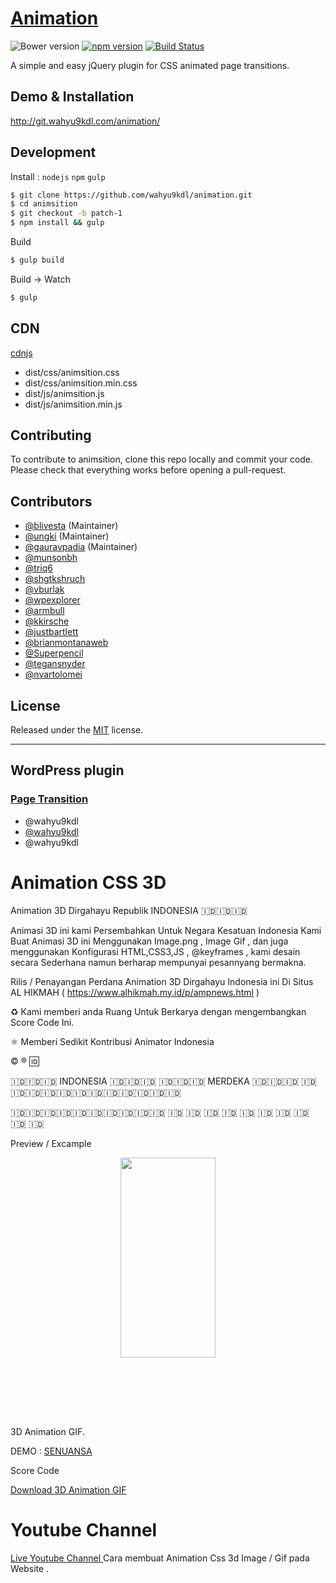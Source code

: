 # [Animation](http://wahyu9kdl.github.io/animation)

![Bower version](https://img.shields.io/bower/v/animsition.svg?style=flat-square)
[![npm version](https://img.shields.io/npm/v/animsition.svg?style=flat-square)](https://www.npmjs.com/package/animsition)
[![Build Status](https://img.shields.io/travis/blivesta/animsition/master.svg?style=flat-square)](https://travis-ci.org/blivesta/animsition)


A simple and easy jQuery plugin for CSS animated page transitions.


## Demo & Installation

http://git.wahyu9kdl.com/animation/


## Development

Install : `nodejs` `npm` `gulp`

```bash
$ git clone https://github.com/wahyu9kdl/animation.git
$ cd animsition
$ git checkout -b patch-1
$ npm install && gulp
```

Build
```bash
$ gulp build
```

Build -> Watch
```bash
$ gulp
```

## CDN
[cdnjs](https://cdnjs.com/libraries/animsition)

- dist/css/animsition.css
- dist/css/animsition.min.css
- dist/js/animsition.js
- dist/js/animsition.min.js

## Contributing

To contribute to animsition, clone this repo locally and commit your code.  
Please check that everything works before opening a pull-request.


## Contributors
- [@blivesta](https://github.com/blivesta) (Maintainer)
- [@ungki](https://github.com/ungki) (Maintainer)
- [@gauravpadia](https://github.com/gauravpadia) (Maintainer)
- [@munsonbh](https://github.com/munsonbh)
- [@triq6](https://github.com/triq6)
- [@shgtkshruch](https://github.com/shgtkshruch)
- [@vburlak](https://github.com/vburlak)
- [@wpexplorer](https://github.com/wpexplorer)
- [@armbull](https://github.com/armbull)
- [@kkirsche](https://github.com/kkirsche)
- [@justbartlett](https://github.com/justbartlett)
- [@brianmontanaweb](https://github.com/brianmontanaweb)
- [@Superpencil](https://github.com/Superpencil)
- [@tegansnyder](https://github.com/tegansnyder)
- [@nvartolomei](https://github.com/nvartolomei)

## License
Released under the [MIT](https://github.com/wahyu9kdl/animation/blob/master/LICENSE.md) license.


---


## WordPress plugin

### [Page Transition](http://wordpress.org/plugins/page-transition/ "Page Transition")
- @wahyu9kdl
- [@wahyu9kdl](https://github.com/wahyu9kdl)
- @wahyu9kdl

# Animation CSS 3D

Animation 3D Dirgahayu Republik INDONESIA 🇮🇩🇮🇩🇮🇩

Animasi 3D ini kami Persembahkan Untuk Negara Kesatuan Indonesia
Kami Buat Animasi 3D ini Menggunakan Image.png , Image Gif , dan juga menggunakan Konfigurasi 
HTML,CSS3,JS , @keyframes , kami desain secara Sederhana namun berharap mempunyai pesannyang bermakna.

Rilis / Penayangan Perdana Animation 3D Dirgahayu Indonesia ini 
Di Situs AL HIKMAH ( https://www.alhikmah.my.id/p/ampnews.html )


♻️ Kami memberi anda Ruang Untuk Berkarya  dengan mengembangkan Score Code Ini.

⚛ Memberi Sedikit Kontribusi Animator Indonesia

   ©️ ®️ 🆔️ 



   🇮🇩🇮🇩🇮🇩  INDONESIA 🇮🇩🇮🇩🇮🇩
   🇮🇩🇮🇩🇮🇩   MERDEKA  🇮🇩🇮🇩🇮🇩
   🇮🇩🇮🇩🇮🇩🇮🇩🇮🇩🇮🇩🇮🇩🇮🇩🇮🇩🇮🇩🇮🇩🇮🇩



🇮🇩🇮🇩🇮🇩🇮🇩🇮🇩🇮🇩🇮🇩🇮🇩🇮🇩🇮🇩
                 🇮🇩
                🇮🇩
               🇮🇩
             🇮🇩
           🇮🇩
         🇮🇩
       🇮🇩
     🇮🇩
   🇮🇩
 🇮🇩





Preview / Excample

<div class="separator" style="clear: both; text-align: center;"><a href="https://1.bp.blogspot.com/-zn728k5IuB4/YQqjfXCE5_I/AAAAAAAADtg/r7yN8nDfxDAZDXkW8K6j3cNRTT7VHN8ogCLcBGAsYHQ/s1520/Screenshot_20210804-201140_Chrome.jpg" imageanchor="1" style="margin-left: 1em; margin-right: 1em;"><img border="0" data-original-height="1520" data-original-width="720" height="320" src="https://1.bp.blogspot.com/-zn728k5IuB4/YQqjfXCE5_I/AAAAAAAADtg/r7yN8nDfxDAZDXkW8K6j3cNRTT7VHN8ogCLcBGAsYHQ/s320/Screenshot_20210804-201140_Chrome.jpg" width="152" /></a></div><br /><div class="separator" style="clear: both; text-align: center;"><br /></div><br /><a href="https://1.bp.blogspot.com/-G2dOsCCJrhA/YQa-cnIeMRI/AAAAAAAADqw/UK_stYqE4G4hs10b-ryjNjwBCBNy2e8GACLcBGAsYHQ/s128/PayPal_icon-icons.com_66756.png" style="display: block; padding: 1em 0px; text-align: center;"><br /></a></div>

3D Animation GIF.

DEMO : <a href="https://senuansa.blogspot.com/2021/09/css-3d.html"> SENUANSA</a>

Score Code 

<a href="https://github.com/wahyu9kdl/animation/blob/main/3D%20GIF">Download 3D Animation GIF </a>

# Youtube Channel
<a href="https://youtu.be/JMzBMqlaDhI"> Live Youtube Channel </a> Cara membuat Animation Css 3d Image / Gif pada Website .


